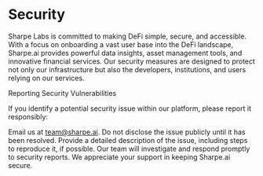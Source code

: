 # Security

Sharpe Labs is committed to making DeFi simple, secure, and accessible. With a focus on onboarding a vast user base into the DeFi landscape, Sharpe.ai provides powerful data insights, asset management tools, and innovative financial services. Our security measures are designed to protect not only our infrastructure but also the developers, institutions, and users relying on our services.

Reporting Security Vulnerabilities

If you identify a potential security issue within our platform, please report it responsibly:

Email us at team@sharpe.ai.
Do not disclose the issue publicly until it has been resolved.
Provide a detailed description of the issue, including steps to reproduce it, if possible.
Our team will investigate and respond promptly to security reports. We appreciate your support in keeping Sharpe.ai secure.
